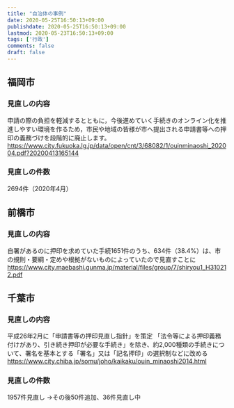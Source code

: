 ```yaml
---
title: "自治体の事例"
date: 2020-05-25T16:50:13+09:00
publishdate: 2020-05-25T16:50:13+09:00
lastmod: 2020-05-23T16:50:13+09:00
tags: ['行政']
comments: false
draft: false
---
```

## 福岡市
### 見直しの内容
申請の際の負担を軽減するとともに，今後進めていく手続きのオンライン化を推進しやすい環境を作るため，市民や地域の皆様が市へ提出される申請書等への押印の義務づけを段階的に廃止します。
https://www.city.fukuoka.lg.jp/data/open/cnt/3/68082/1/ouinminaoshi_202004.pdf?20200413165144
### 見直しの件数
2694件（2020年4月）
## 前橋市
### 見直しの内容
自署があるのに押印を求めていた手続1651件のうち、634件（38.4%）は、市の規則・要綱・定めや根拠がないものによっていたので見直すことに
https://www.city.maebashi.gunma.jp/material/files/group/7/shiryou1_H310212.pdf
## 千葉市
### 見直しの内容
平成26年2月に「申請書等の押印見直し指針」を策定
「法令等による押印義務付けがあり、引き続き押印が必要な手続き」を除き、約2,000種類の手続きについて、署名を基本とする「署名」又は「記名押印」の選択制などに改める
https://www.city.chiba.jp/somu/joho/kaikaku/ouin_minaoshi2014.html
### 見直しの件数
1957件見直し
→その後50件追加、36件見直し中